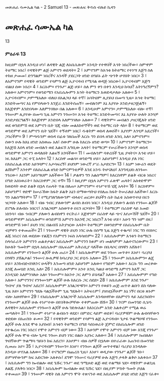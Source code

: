 ﻿
 መጽሐፈ ሳሙኤል ካል - 2 Samuel 13 - መጽሐፍ ቅዱስ ብሉይ ኪዳን
# መጽሐፈ ሳሙኤል ካል
13
### ምዕራፍ 13
ከዚህም በኋላ እንዲህ ሆነ፤ ለዳዊት ልጅ ለአቤሴሎም አንዲት የተዋበች እኅት ነበረችው፥ ስምዋም ትዕማር ነበረ፤ የዳዊትም ልጅ አምኖን ወደዳት።
2 ፤ አምኖንም ከእኅቱ ከትዕማር የተነሣ እጅግ ስለ ተከዘ ታመመ፤ ድንግልም ነበረችና አንዳች ያደርጋት ዘንድ በዓይኑ ፊት ጭንቅ ሆኖበት ነበር።
3 ፤ ለአምኖንም የዳዊት ወንድም የሳምዓ ልጅ ኢዮናዳብ የሚባል ወዳጅ ነበረው፤ ኢዮናዳብም እጅግ ብልህ ሰው ነበረ።
4 ፤ እርሱም። የንጉሥ ልጅ ሆይ፥ ስለ ምን ቀን በቀን እንዲህ ከሳህ? አትነግረኝምን? አለው። አምኖንም። የወንድሜን የአቤሴሎምን እኅት ትዕማርን እወድዳታለሁ አለው።
5 ፤ ኢዮናዳብም። ታምሜአለሁ ብለህ በአልጋህ ላይ ተኛ፤ አባትህም ሊያይህ በመጣ ጊዜ። እኅቴ ትዕማር እንድትመጣና እኔ የምበላውን እንጀራ እንድትሰጠኝ፥ መብሉንም እኔ እያየሁ እንድታዘጋጅልኝ፥ ከእጅዋም እንድበላው እለምንሃለሁ በል አለው።
6 ፤ እንዲሁም አምኖን። ታምሜአለሁ ብሎ ተኛ፤ ንጉሡም ሊያየው በመጣ ጊዜ አምኖን ንጉሡን። እኅቴ ትዕማር እንድትመጣና እኔ እያየሁ ሁለት እንጎቻ እንድታደርግልኝ፥ ከእጅዋም እንድበላ እለምንሃለሁ አለው።
7 ፤ ዳዊትም። መብልን ታዘጋጂለት ዘንድ ወደ ወንድምሽ ወደ አምኖን ቤት ሂጂ ብሎ መልእክተኞችን ወደ ትዕማር ቤት ላከ።
8 ፤ ትዕማርም ወደ ወንድምዋ ወደ አምኖን ቤት ሄደች፥ ተኝቶም ነበር፤ ዱቄትም ወስዳ ለወሰች፥ እያየም እንጎቻ አደረገች፥ ጋገረችም።
9 ፤ ምጣዱንም ወስዳ በፊቱ ገለበጠች እርሱ ግን ይበላ ዘንድ እንቢ አለ። አምኖንም። ሰውን ሁሉ ከእኔ ዘንድ አስወጡ አለ፤ ሰውም ሁሉ ከእርሱ ዘንድ ወጣ።
10 ፤ አምኖንም ትዕማርን። ከእጅሽ እበላ ዘንድ መብሉን ወደ እልፍኙ አግቢው አላት፤ ትዕማርም የሠራችውን እንጎቻ ወስዳ ወንድምዋ አምኖን ወዳለበት እልፍኝ አገባችው።
11 ፤ መብሉንም ባቀረበች ጊዜ ያዛትና። እኅቴ ሆይ፥ ነዪ ከእኔም ጋር ተኚ አላት።
12 ፤ እርስዋ መልሳ። ወንድሜ ሆይ፥ አይሆንም፤ እንዲህ ያለ ነገር በእስራኤል ዘንድ አይገባምና አታሳፍረኝ፤ ይህንም ነውረኛ ሥራ አታድርግ።
13 ፤ እኔም ነውሬን ወዴት ልሸከም? አንተም በእስራኤል ዘንድ ከምናምንቴዎች እንደ አንዱ ትሆናለህ፤ እንግዲህስ ለንጉሡ ንገረው፥ እኔንም አይነሣህም አለችው።
14 ፤ ቃልዋን ግን አልሰማም፤ ከእርስዋም ይልቅ ብርቱ ነበረና በግድ አስነወራት፥ ከእርስዋም ጋር ተኛ።
15 ፤ ከዚያም በኋላ አምኖን ፈጽሞ ጠላት፤ አስቀድሞም ከወደዳት ውድ ይልቅ በኋላ የጠላት ጥል በለጠ። አምኖንም። ተነሥተሽ ሂጂ አላት።
16 ፤ እርስዋም። አይሆንም፤ ቀድሞ ከሠራኸው ክፋት ይልቅ አኔን በማውጣትህ የበለጠ ክፋት ትሠራለህ አለችው፤ እርሱ ግን አልሰማትም።
17 ፤ የሚያገለግለውንም ብላቴና ጠርቶ። ይህችን ሴት ከፊቴ አስወጥተህ በሩን ዝጋባት አለው።
18 ፤ ብዙ ኅብር ያለውንም ልብስ ለብሳ ነበር፥ እንዲህ ያለውን ልብስ የንጉሡ ልጆች ደናግሉ ይለብሱ ነበርና፤ አገልጋዩም አስወጥቶ በሩን ዘጋባት።
19 ፤ ትዕማርም በራስዋ ላይ አመድ ነስንሳ፥ ብዙ ኅብርም ያለውን ልብስዋን ተርትራ፥ እጅዋንም በራስዋ ላይ ጭና እየጮኸች ሄደች።
20 ፤ ወንድምዋም አቤሴሎም። ወንድምሽ አምኖን ከአንቺ ጋር ነበረን? እኅቴ ሆይ፥ አሁን ግን ዝም በዪ፤ ወንድምሽ ነው፤ ይህን ነገር በልብሽ አትያዢው አላት። ትዕማርም በወንድምዋ በአቤሴሎም ቤት ብቻዋን ተቀመጠች።
21 ፤ ንጉሡም ዳዊት ይህን ነገር ሁሉ በሰማ ጊዜ እጅግ ተቈጣ፤ ነገር ግን የበኵር ልጁ ነበረና ስለ ወደደው የልጁን የአምኖን ነፍስ አላሳዘነም።
22 ፤ አቤሴሎምም እኅቱን ትዕማርን ስላሳፈራት አምኖንን ጠልቶታልና አቤሴሎም አምኖንን ክፉም ሆነ መልካምም አልተናገረውም።
23 ፤ ከሁለት ዓመትም በኋላ አቤሴሎም በኤፍሬም አቅራቢያ ባለችው በቤላሶር በጎቹን አሸለተ፤ አቤሴሎምም የንጉሡን ልጆች ሁሉ ጠራ።
24 ፤ አቤሴሎምም ወደ ንጉሡ መጥቶ። እነሆ፥ ባሪያህ በጎቹን ያሸልታል፤ ንጉሡና ሎሌዎቹ ከባሪያህ ጋር ይሂዱ አለው።
25 ፤ ንጉሡም አቤሴሎምን። ልጄ ሆይ፥ እንከብድብሃለንና ሁላችን እንመጣ ዘንድ አይሆንም አለው። የግድም አለው፥ እርሱ ግን መረቀው እንጂ ለመሄድ እንቢ አለ።
26 ፤ አቤሴሎምም። አንተ እንቢ ካልህ ወንድሜ አምኖን ከእኛ ጋር እንዲሄድ እለምንሃለሁ አለ። ንጉሡም። ከአንተ ጋር ለምን ይሄዳል? አለው።
27 ፤ አቤሴሎምም የግድ አለው፥ አምኖንንና የንጉሡንም ልጆች ሁሉ ከእርሱ ጋር ሰደደ።
28 ፤ አቤሴሎምም እንደ ንጉሥ ግብዣ ያለ ግብዣ አደረገ፤ አቤሴሎምም አገልጋዮቹን። አምኖን የወይን ጠጅ ጠጥቶ ልቡን ደስ ባለው ጊዜ እዩ። አምኖንን ግደሉ ባልኋችሁም ጊዜ ግደሉት፥ አትፍሩም፤ ያዘዝኋችሁም እኔ ነኝና በርቱ ጽኑም ብሎ አዘዛቸው።
29 ፤ የአቤሴሎም አገልጋዮች አቤሴሎም እንዳዘዛቸው በአምኖን ላይ አደረጉበት። የንጉሡም ልጆች ሁሉ ተነሥተው በየበቅሎቻቸው ተቀምጠው ሸሹ።
30 ፤ ገናም በመንገድ ሲሄዱ ለዳዊት። አቤሴሎም የንጉሡን ልጆች ሁሉ ገድሎአል፥ ከእነርሱም አንድ አልቀረም የሚል ወሬ መጣለት።
31 ፤ ንጉሡም ተነሥቶ ልብሱን ቀደደ፥ በምድር ላይም ወደቀ፤ ባሪያዎቹም ሁሉ ልብሳቸውን ቀድደው በአጠገቡ ቆሙ።
32 ፤ የዳዊትም ወንድም የሳምዓ ልጅ ኢዮናዳብ። ጌታዬ ጕልማሶቹ የንጉሡ ልጆች ሁሉ እንደ ሞቱ አያስብ፤ እኅቱን ትዕማርን በግድ ካስነወራት ጀምሮ በአቤሴሎም ዘንድ የተቈረጠ ነገር ነበረና የሞተ አምኖን ብቻ ነው።
33 ፤ አሁንም የሞተ አምኖን ብቻ ነው እንጂ የንጉሥ ልጆች ሁሉ ሞቱ ብሎ ጌታዬ ንጉሡ ይህን ነገር በልቡ አያኑር አለው።
34 ፤ አቤሴሎምም ኰበለለ። ጕበኛውም ጕልማሳ ዓይኑን ከፍ አደረገ፥ እነሆም፥ ብዙ ሰዎች በኋላው በተራራው አጠገብ በመንገድ ሲመጡ አየ።
35 ፤ ኢዮናዳብም ንጉሡን። እነሆ፥ የንጉሡ ልጆች መጥተዋል፤ ባሪያህ እንዳለው እንዲሁ ሆኖአል አለው።
36 ፤ ተናግሮም በጨረሰ ጊዜ፥ እነሆ፥ ወዲያው የንጉሥ ልጆች ገቡ፥ ድምፃቸውንም ከፍ አድርገው አለቀሱ፤ ደግሞ ንጉሡና ባሪያዎቹ ሁሉ እጅግ ታላቅ ልቅሶ አለቀሱ።
37 ፤ አቤሴሎም ግን ኰብልሎ ወደ ጌሹር ንጉሥ ወደ ዓሚሁድ ልጅ ወደ ተልማይ ሄደ። ዳዊትም ሁልጊዜ ለልጁ ያለቅስ ነበር።
38 ፤ አቤሴሎም ኰብልሎ ወደ ጌሹር ሄደ፥ በዚያም ሦስት ዓመት ያህል ተቀመጠ።
39 ፤ ንጉሡም ዳዊት ስለ አምኖን ሞት ተጽናንቶ ወደ አቤሴሎም ይሄድ ዘንድ እጅግ ናፈቀ።
